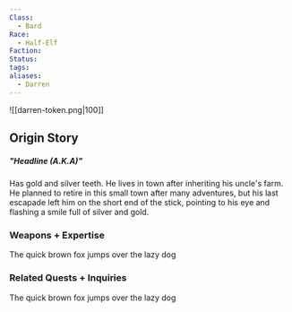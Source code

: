 ```yaml
---
Class:
  - Bard
Race:
  - Half-Elf
Faction: 
Status: 
tags: 
aliases:
  - Darren
---
```

![[darren-token.png|100]]
## Origin Story
##### "Headline (A.K.A)"
Has gold and silver teeth. He lives in town after inheriting his uncle's farm. He planned to retire in this small town after many adventures, but his last escapade left him on the short end of the stick, pointing to his eye and flashing a smile full of silver and gold. 

### Weapons + Expertise
The quick brown fox jumps over the lazy dog

### Related Quests + Inquiries
The quick brown fox jumps over the lazy dog